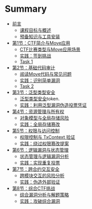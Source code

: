 # Summary

- [前言](ctfbook/preface/intro.md)
  - [课程目标与概述](ctfbook/preface/intro.md)
  - [预备知识与工具安装](ctfbook/preface/prerequisites.md)
- [第1节：CTF简介与Move应用](ctfbook/chapter_1/intro.md)
  - [CTF比赛类型与Move应用场景](ctfbook/chapter_1/intro.md)
  - [实践：签到挑战](ctfbook/chapter_1/practice.md)
  - [Task 1](ctfbook/chapter_1/task1.md)
- [第2节：基础代码审计](ctfbook/chapter_2/intro.md)
  - [阅读Move代码与常见问题](ctfbook/chapter_2/intro.md)
  - [实践：识别简单漏洞](ctfbook/chapter_2/practice.md)
  - [Task 2](ctfbook/chapter_2/task2.md)
- [第3节：泛型类型安全](ctfbook/chapter_3/intro.md)
  - [泛型类型安全](ctfbook/chapter_3/intro.md)token.
  - [实践：利用泛型漏洞伪造投票凭证](ctfbook/chapter_3/practice.md)
- [第4节：资源管理与所有权](ctfbook/chapter_4/intro.md)
  - [对象模型与全局存储风险](ctfbook/chapter_4/intro.md)
  - [实践：全局存储篡改](ctfbook/chapter_4/practice.md)
- [第5节：权限与访问控制](ctfbook/chapter_5/intro.md)
  - [权限控制与 TxContext 验证](ctfbook/chapter_5/intro.md)
  - [实践：绕过权限篡改提案](ctfbook/chapter_5/practice.md)
- [第6节：逻辑漏洞与状态管理](ctfbook/chapter_6/intro.md)
  - [状态管理与逻辑漏洞分析](ctfbook/chapter_6/intro.md)
  - [实践：实现重复投票](ctfbook/chapter_6/practice.md)
- [第7节：跨合约交互安全](ctfbook/chapter_7/intro.md)
  - [跨模块交互的风险分析](ctfbook/chapter_7/intro.md)
  - [实践：伪造外部验证](ctfbook/chapter_7/practice.md)
- [第8节：综合CTF挑战](ctfbook/chapter_8/intro.md)
  - [综合漏洞分析与解题策略](ctfbook/chapter_8/intro.md)
  - [实践：攻破综合漏洞](ctfbook/chapter_8/practice.md)
<!-- - [附录](ctfbook/appendix/resources.md)
  - [推荐资源与工具](ctfbook/appendix/resources.md)
  - [常见问题解答](ctfbook/appendix/faq.md) -->